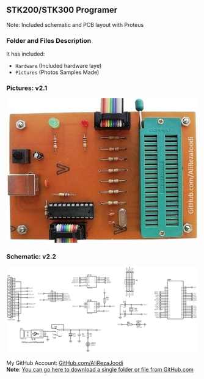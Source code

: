 ## STK200/STK300 Programer	   
 
Note: Included schematic and PCB layout with Proteus  

### Folder and Files Description
It has included:
- `Hardware` (Included hardware laye)
- `Pictures` (Photos Samples Made)

### Pictures: v2.1
![](Pictures/v2.1.jpg)

### Schematic: v2.2
![](Hardware/v2.2.png)

My GitHub Account: [GitHub.com/AliRezaJoodi](https://github.com/AliRezaJoodi)  
**Note**: [You can go here to download a single folder or file from GitHub.com](https://minhaskamal.github.io/DownGit/#/home)
